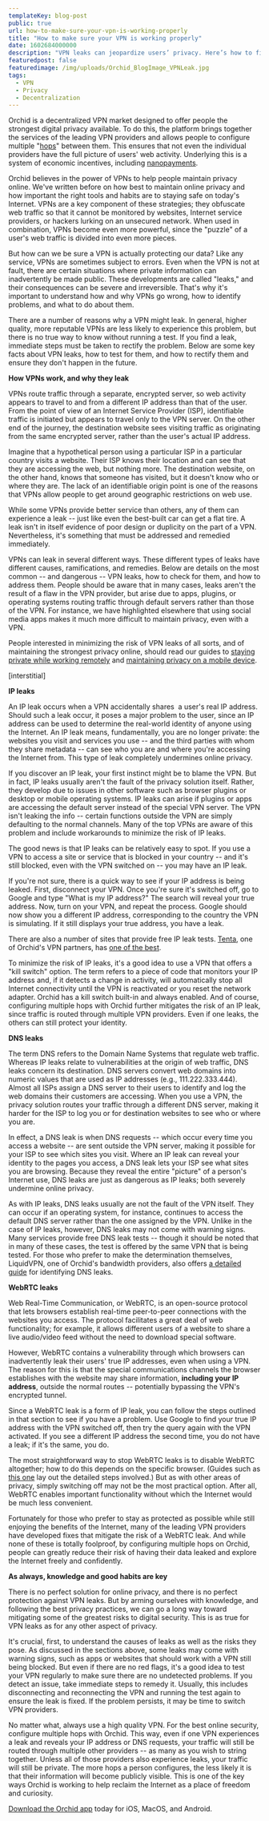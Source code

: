 ```yaml
---
templateKey: blog-post
public: true
url: how-to-make-sure-your-vpn-is-working-properly
title: "How to make sure your VPN is working properly"
date: 1602684000000
description: "VPN leaks can jeopardize users’ privacy. Here’s how to find them and fix them."
featuredpost: false
featuredimage: /img/uploads/Orchid_BlogImage_VPNLeak.jpg
tags:
  - VPN
  - Privacy
  - Decentralization
---
```


Orchid is a decentralized VPN market designed to offer people the strongest digital privacy available. To do this, the platform brings together the services of the leading VPN providers and allows people to configure multiple "[hops](/what-is-a-hop/)" between them. This ensures that not even the individual providers have the full picture of users' web activity. Underlying this is a system of economic incentives, including [nanopayments](/introducing-nanopayments/).

Orchid believes in the power of VPNs to help people maintain privacy online. We've written before on how best to maintain online privacy and how important the right tools and habits are to staying safe on today's Internet. VPNs are a key component of these strategies; they obfuscate web traffic so that it cannot be monitored by websites, Internet service providers, or hackers lurking on an unsecured network. When used in combination, VPNs become even more powerful, since the "puzzle" of a user's web traffic is divided into even more pieces.

But how can we be sure a VPN is actually protecting our data? Like any service, VPNs are sometimes subject to errors. Even when the VPN is not at fault, there are certain situations where private information can inadvertently be made public. These developments are called "leaks," and their consequences can be severe and irreversible. That's why it's important to understand how and why VPNs go wrong, how to identify problems, and what to do about them.

There are a number of reasons why a VPN might leak. In general, higher quality, more reputable VPNs are less likely to experience this problem, but there is no true way to know without running a test. If you find a leak, immediate steps must be taken to rectify the problem. Below are some key facts about VPN leaks, how to test for them, and how to rectify them and ensure they don't happen in the future.

**How VPNs work, and why they leak**

VPNs route traffic through a separate, encrypted server, so web activity appears to travel to and from a different IP address than that of the user. From the point of view of an Internet Service Provider (ISP), identifiable traffic is initiated but appears to travel only to the VPN server. On the other end of the journey, the destination website sees visiting traffic as originating from the same encrypted server, rather than the user's actual IP address.

Imagine that a hypothetical person using a particular ISP in a particular country visits a website. Their ISP knows their location and can see that they are accessing the web, but nothing more. The destination website, on the other hand, knows that someone has visited, but it doesn't know who or where they are. The lack of an identifiable origin point is one of the reasons that VPNs allow people to get around geographic restrictions on web use.

While some VPNs provide better service than others, any of them can experience a leak -- just like even the best-built car can get a flat tire. A leak isn't in itself evidence of poor design or duplicity on the part of a VPN. Nevertheless, it's something that must be addressed and remedied immediately.

VPNs can leak in several different ways. These different types of leaks have different causes, ramifications, and remedies. Below are details on the most common -- and dangerous -- VPN leaks, how to check for them, and how to address them. People should be aware that in many cases, leaks aren't the result of a flaw in the VPN provider, but arise due to apps, plugins, or operating systems routing traffic through default servers rather than those of the VPN. For instance, we have highlighted elsewhere that using social media apps makes it much more difficult to maintain privacy, even with a VPN.

People interested in minimizing the risk of VPN leaks of all sorts, and of maintaining the strongest privacy online, should read our guides to [staying private while working remotely](/tips-for-protecting-your-privacy-while-working-from-home/) and [maintaining privacy on a mobile device](/how-to-protect-your-privacy-on-a-mobile-phone/).

[interstitial]

**IP leaks**

An IP leak occurs when a VPN accidentally shares  a user's real IP address. Should such a leak occur, it poses a major problem to the user, since an IP address can be used to determine the real-world identity of anyone using the Internet. An IP leak means, fundamentally, you are no longer private: the websites you visit and services you use -- and the third parties with whom they share metadata -- can see who you are and where you're accessing the Internet from. This type of leak completely undermines online privacy.

If you discover an IP leak, your first instinct might be to blame the VPN. But in fact, IP leaks usually aren't the fault of the privacy solution itself. Rather, they develop due to issues in other software such as browser plugins or desktop or mobile operating systems. IP leaks can arise if plugins or apps are accessing the default server instead of the special VPN server. The VPN isn't leaking the info -- certain functions outside the VPN are simply defaulting to the normal channels. Many of the top VPNs are aware of this problem and include workarounds to minimize the risk of IP leaks.

The good news is that IP leaks can be relatively easy to spot. If you use a VPN to access a site or service that is blocked in your country -- and it's still blocked, even with the VPN switched on -- you may have an IP leak.

If you're not sure, there is a quick way to see if your IP address is being leaked. First, disconnect your VPN. Once you're sure it's switched off, go to Google and type "What is my IP address?" The search will reveal your true address. Now, turn on your VPN, and repeat the process. Google should now show you a different IP address, corresponding to the country the VPN is simulating. If it still displays your true address, you have a leak.

There are also a number of sites that provide free IP leak tests. [Tenta](https://tenta.com/), one of Orchid's VPN partners, has [one of the best](https://tenta.com/test/).

To minimize the risk of IP leaks, it's a good idea to use a VPN that offers a "kill switch" option. The term refers to a piece of code that monitors your IP address and, if it detects a change in activity, will automatically stop all Internet connectivity until the VPN is reactivated or you reset the network adapter. Orchid has a kill switch built-in and always enabled. And of course, configuring multiple hops with Orchid further mitigates the risk of an IP leak, since traffic is routed through multiple VPN providers. Even if one leaks, the others can still protect your identity.

**DNS leaks**

The term DNS refers to the Domain Name Systems that regulate web traffic. Whereas IP leaks relate to vulnerabilities at the origin of web traffic, DNS leaks concern its destination. DNS servers convert web domains into numeric values that are used as IP addresses (e.g., 111.222.333.444). Almost all ISPs assign a DNS server to their users to identify and log the web domains their customers are accessing. When you use a VPN, the privacy solution routes your traffic through a different DNS server, making it harder for the ISP to log you or for destination websites to see who or where you are.

In effect, a DNS leak is when DNS requests -- which occur every time you access a website -- are sent outside the VPN server, making it possible for your ISP to see which sites you visit. Where an IP leak can reveal your identity to the pages you access, a DNS leak lets your ISP see what sites you are browsing. Because they reveal the entire "picture" of a person's Internet use, DNS leaks are just as dangerous as IP leaks; both severely undermine online privacy.

As with IP leaks, DNS leaks usually are not the fault of the VPN itself. They can occur if an operating system, for instance, continues to access the default DNS server rather than the one assigned by the VPN. Unlike in the case of IP leaks, however, DNS leaks may not come with warning signs. Many services provide free DNS leak tests -- though it should be noted that in many of these cases, the test is offered by the same VPN that is being tested. For those who prefer to make the determination themselves, LiquidVPN, one of Orchid's bandwidth providers, also offers [a detailed guide](https://www.liquidvpn.com/ip-dns-browser-leak-test/) for identifying DNS leaks.

**WebRTC leaks**

Web Real-Time Communication, or WebRTC, is an open-source protocol that lets browsers establish real-time peer-to-peer connections with the websites you access. The protocol facilitates a great deal of web functionality; for example, it allows different users of a website to share a live audio/video feed without the need to download special software.

However, WebRTC contains a vulnerability through which browsers can inadvertently leak their users' true IP addresses, even when using a VPN. The reason for this is that the special communications channels the browser establishes with the website may share information, **including your IP address**, outside the normal routes -- potentially bypassing the VPN's encrypted tunnel.

Since a WebRTC leak is a form of IP leak, you can follow the steps outlined in that section to see if you have a problem. Use Google to find your true IP address with the VPN switched off, then try the query again with the VPN activated. If you see a different IP address the second time, you do not have a leak; if it's the same, you do.

The most straightforward way to stop WebRTC leaks is to disable WebRTC altogether; how to do this depends on the specific browser. (Guides such as [this one](https://mullvad.net/en/help/webrtc/) lay out the detailed steps involved.) But as with other areas of privacy, simply switching off may not be the most practical option. After all, WebRTC enables important functionality without which the Internet would be much less convenient.

Fortunately for those who prefer to stay as protected as possible while still enjoying the benefits of the Internet, many of the leading VPN providers have developed fixes that mitigate the risk of a WebRTC leak. And while none of these is totally foolproof, by configuring multiple hops on Orchid, people can greatly reduce their risk of having their data leaked and explore the Internet freely and confidently.

**As always, knowledge and good habits are key**

There is no perfect solution for online privacy, and there is no perfect protection against VPN leaks. But by arming ourselves with knowledge, and following the best privacy practices, we can go a long way toward mitigating some of the greatest risks to digital security. This is as true for VPN leaks as for any other aspect of privacy.

It's crucial, first, to understand the causes of leaks as well as the risks they pose. As discussed in the sections above, some leaks may come with warning signs, such as apps or websites that should work with a VPN still being blocked. But even if there are no red flags, it's a good idea to test your VPN regularly to make sure there are no undetected problems. If you detect an issue, take immediate steps to remedy it. Usually, this includes disconnecting and reconnecting the VPN and running the test again to ensure the leak is fixed. If the problem persists, it may be time to switch VPN providers.

No matter what, always use a high quality VPN. For the best online security, configure multiple hops with Orchid. This way, even if one VPN experiences a leak and reveals your IP address or DNS requests, your traffic will still be routed through multiple other providers -- as many as you wish to string together. Unless all of those providers also experience leaks, your traffic will still be private. The more hops a person configures, the less likely it is that their information will become publicly visible. This is one of the key ways Orchid is working to help reclaim the Internet as a place of freedom and curiosity.

[Download the Orchid app](https://www.orchid.com/download) today for iOS, MacOS, and Android.
